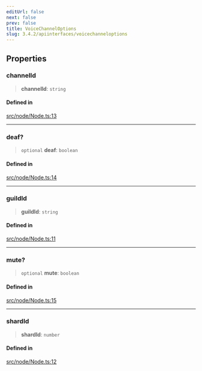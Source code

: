 ```yaml
---
editUrl: false
next: false
prev: false
title: VoiceChannelOptions
slug: 3.4.2/apiinterfaces/voicechanneloptions
---
```


## Properties

### channelId

> **channelId**: `string`

#### Defined in

[src/node/Node.ts:13](https://github.com/shipgirlproject/shoukaku/blob/e7d94081cabbda7327dc04e467a45fcda49c24f2/src/node/Node.ts#L13)

***

### deaf?

> `optional` **deaf**: `boolean`

#### Defined in

[src/node/Node.ts:14](https://github.com/shipgirlproject/shoukaku/blob/e7d94081cabbda7327dc04e467a45fcda49c24f2/src/node/Node.ts#L14)

***

### guildId

> **guildId**: `string`

#### Defined in

[src/node/Node.ts:11](https://github.com/shipgirlproject/shoukaku/blob/e7d94081cabbda7327dc04e467a45fcda49c24f2/src/node/Node.ts#L11)

***

### mute?

> `optional` **mute**: `boolean`

#### Defined in

[src/node/Node.ts:15](https://github.com/shipgirlproject/shoukaku/blob/e7d94081cabbda7327dc04e467a45fcda49c24f2/src/node/Node.ts#L15)

***

### shardId

> **shardId**: `number`

#### Defined in

[src/node/Node.ts:12](https://github.com/shipgirlproject/shoukaku/blob/e7d94081cabbda7327dc04e467a45fcda49c24f2/src/node/Node.ts#L12)
